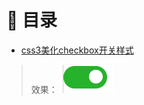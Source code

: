 # :book: 目录

* [css3美化checkbox开关样式](./checkbox/checkbox-css3.html)

> 效果：
> ![css3美化checkbox开关样式][checkbox]

[checkbox]:./checkbox/img/checkbox-css.png